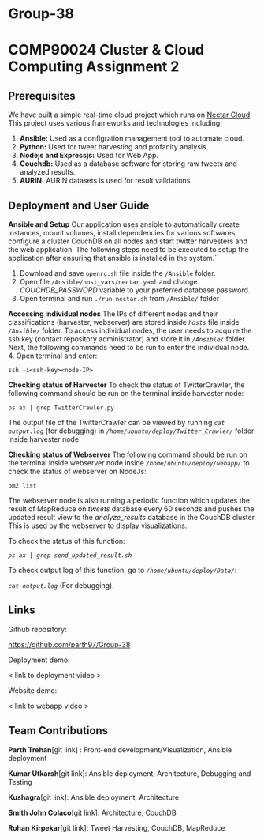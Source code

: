 # Group-38

# COMP90024 Cluster & Cloud Computing Assignment 2

Prerequisites
-
We have built a simple real-time cloud project which runs on [Nectar Cloud](https://nectar.org.au/). This project uses various frameworks and technologies including:

 1. **Ansible:** Used as a configration management tool to automate cloud.
 2. **Python:** Used for tweet harvesting and profanity analysis.
 3. **Nodejs and Expressjs:** Used for Web App. 
 4. **Couchdb:** Used as a database software for storing raw tweets and analyzed results.
 5. **AURIN:** AURIN datasets is used for result validations.


Deployment and User Guide
-
**Ansible and Setup**
Our application uses ansible to automatically create instances, mount volumes, install dependencies for various softwares, configure a cluster CouchDB on all nodes and start twitter harvesters and the web application. The following steps need to be executed to setup the application after ensuring that ansible is installed in the system.``
1. Download and save `openrc.sh` file inside the `/Ansible` folder.
2. Open file `/Ansible/host_vars/nectar.yaml` and change _*COUCHDB_PASSWORD*_ variable to your preferred database password.
3. Open terminal and run `./run-nectar.sh` from `/Ansible/` folder

**Accessing individual nodes**
The IPs of different nodes and their classifications (harvester, webserver) are stored inside _`hosts`_ file inside _`/Ansible/`_ folder. To access individual nodes, the user needs to acquire the ssh key (contact repository administrator) and store it in _`/Ansible/`_ folder. Next, the following commands need to be run to enter the individual node.
4. Open terminal and enter: 

`ssh -i<ssh-key><node-IP>`

**Checking status of Harvester**
To check the status of TwitterCrawler, the following command should be run on the terminal inside harvester node: 

`ps ax | grep TwitterCrawler.py`

The output file of the TwitterCrawler can be viewed by running _`cat output.log`_ (for debugging) in _`/home/ubuntu/deploy/Twitter_Crawler/`_ folder inside harvester node

**Checking status of Webserver**
The following command should be run on the terminal inside webserver node inside _`/home/ubuntu/deploy/webapp/`_ to check the status of webserver on NodeJs: 

`pm2 list`

The webserver node is also running a periodic function which updates the result of MapReduce on _tweets_ database every 60 seconds and pushes the updated result view to the _*analyze_results*_ database in the CouchDB cluster. This is used by the webserver to display visualizations.

To check the status of this function:

 _`ps ax | grep send_updated_result.sh`_

To check output log of this function, go to _`/home/ubuntu/deploy/Data/`_: 

_`cat output.log`_ (For debugging).


Links
-
Github repository:

https://github.com/parth97/Group-38

Deployment demo:

< link to deployment video >

Website demo:

< link to webapp video >


 Team Contributions
-

**Parth Trehan**[git link] :  Front-end development/Visualization, Ansible deployment

**Kumar Utkarsh**[git link]: Ansible deployment, Architecture, Debugging and Testing

**Kushagra**[git link]:  Ansible deployment, Architecture

**Smith John Colaco**[git link]:  Architecture, CouchDB

**Rohan Kirpekar**[git link]:  Tweet Harvesting, CouchDB, MapReduce
